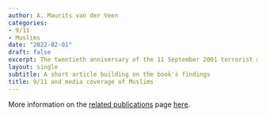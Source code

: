 ```yaml
---
author: A. Maurits van der Veen
categories:
- 9/11
- Muslims
date: "2022-02-01"
draft: false
excerpt: The twentieth anniversary of the 11 September 2001 terrorist attacks is an opportune moment to take stock of the impact of those attacks on the U.S. media’s coverage of Muslims and Islam. We wrote a short article highlighting and building on some key findings in the book.
layout: single
subtitle: A short article building on the book's findings
title: 9/11 and media coverage of Muslims
---
```


More information on the [related publications]() page [here](/related/bjwa/).